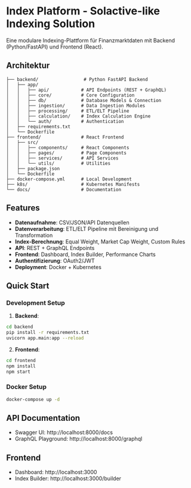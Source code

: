 # Index Platform - Solactive-like Indexing Solution

Eine modulare Indexing-Plattform für Finanzmarktdaten mit Backend (Python/FastAPI) und Frontend (React).

## Architektur

```
├── backend/                 # Python FastAPI Backend
│   ├── app/
│   │   ├── api/            # API Endpoints (REST + GraphQL)
│   │   ├── core/           # Core Configuration
│   │   ├── db/             # Database Models & Connection
│   │   ├── ingestion/      # Data Ingestion Modules
│   │   ├── processing/     # ETL/ELT Pipeline
│   │   ├── calculation/    # Index Calculation Engine
│   │   └── auth/           # Authentication
│   ├── requirements.txt
│   └── Dockerfile
├── frontend/               # React Frontend
│   ├── src/
│   │   ├── components/     # React Components
│   │   ├── pages/          # Page Components
│   │   ├── services/       # API Services
│   │   └── utils/          # Utilities
│   ├── package.json
│   └── Dockerfile
├── docker-compose.yml      # Local Development
├── k8s/                    # Kubernetes Manifests
└── docs/                   # Documentation
```

## Features

- **Datenaufnahme**: CSV/JSON/API Datenquellen
- **Datenverarbeitung**: ETL/ELT Pipeline mit Bereinigung und Transformation
- **Index-Berechnung**: Equal Weight, Market Cap Weight, Custom Rules
- **API**: REST + GraphQL Endpoints
- **Frontend**: Dashboard, Index Builder, Performance Charts
- **Authentifizierung**: OAuth2/JWT
- **Deployment**: Docker + Kubernetes

## Quick Start

### Development Setup

1. **Backend**:
```bash
cd backend
pip install -r requirements.txt
uvicorn app.main:app --reload
```

2. **Frontend**:
```bash
cd frontend
npm install
npm start
```

### Docker Setup

```bash
docker-compose up -d
```

## API Documentation

- Swagger UI: http://localhost:8000/docs
- GraphQL Playground: http://localhost:8000/graphql

## Frontend

- Dashboard: http://localhost:3000
- Index Builder: http://localhost:3000/builder

